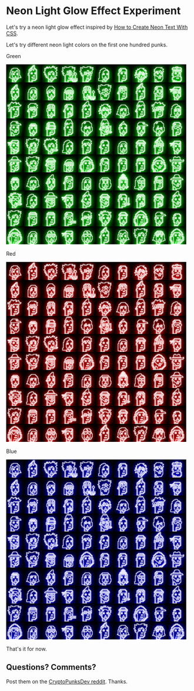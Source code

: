 # Neon Light Glow Effect Experiment


Let's try a neon light glow effect
inspired by
[How to Create Neon Text With CSS](https://css-tricks.com/how-to-create-neon-text-with-css/).


Let's try different neon light colors
on the first one hundred punks.


Green

![](i/neonpunks_green.png)


Red

![](i/neonpunks_red.png)


Blue

![](i/neonpunks_blue.png)





That's it for now.



## Questions? Comments?

Post them on the [CryptoPunksDev reddit](https://old.reddit.com/r/CryptoPunksDev). Thanks.

